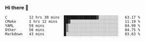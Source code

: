 ### Hi there 👋

<!--
**WShiBin/WShiBin** is a ✨ _special_ ✨ repository because its `README.md` (this file) appears on your GitHub profile.

Here are some ideas to get you started:

- 🔭 I’m currently working on ...
- 🌱 I’m currently learning ...
- 👯 I’m looking to collaborate on ...
- 🤔 I’m looking for help with ...
- 💬 Ask me about ...
- 📫 How to reach me: ...
- 😄 Pronouns: ...
- ⚡ Fun fact: ...
-->

<!--START_SECTION:waka-->
```text
C          12 hrs 30 mins  ███████████████▓░░░░░░░░░   63.17 % 
CMake      2 hrs 12 mins   ██▓░░░░░░░░░░░░░░░░░░░░░░   11.19 % 
YAML       59 mins         █▒░░░░░░░░░░░░░░░░░░░░░░░   04.99 % 
Other      56 mins         █▒░░░░░░░░░░░░░░░░░░░░░░░   04.75 % 
Markdown   43 mins         █░░░░░░░░░░░░░░░░░░░░░░░░   03.63 % 
```
<!--END_SECTION:waka-->
